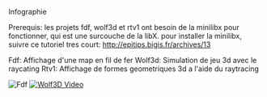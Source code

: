 Infographie

Prerequis:
les projets fdf, wolf3d et rtv1 ont besoin de la minilibx pour fonctionner, qui est une surcouche de la libX.
pour installer la minilibx, suivre ce tutoriel tres court: http://epitips.bigis.fr/archives/13

Fdf: Affichage d'une map en fil de fer
Wolf3d: Simulation de jeu 3d avec le raycating
Rtv1: Affichage de formes geometriques 3d a l'aide du raytracing


![Fdf](http://www.noxs.net/42project/images/fdf_42.png)
[![Wolf3D Video](http://img.youtube.com/vi/GVa2nEJCx1k/0.jpg)](http://www.youtube.com/watch?v=GVa2nEJCx1k)
